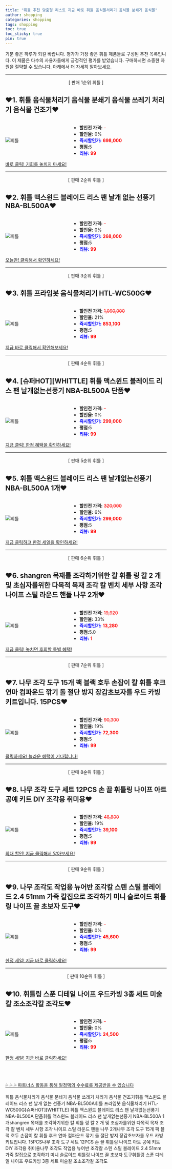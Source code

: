 ```yaml
---
title: "휘틀 추천 맞춤형 리스트 지금 바로 휘틀 음식물처리기 음식물 분쇄기 음식물"
author: shopping
categories: shopping
tags: shopping
toc: true
toc_sticky: true
pin: true
---
```

기분 좋은 하루가 되길 바랍니다. 평가가 가장 좋은 휘틀 제품들로 구성된 추천 목록입니다. 이 제품은 다수의 사용자들에게 긍정적인 평가를 받았습니다. 구매하시면 소중한 자원을 절약할 수 있습니다. 아래에서 더 자세히 알아보세요.

---
<p class="toplist" style="margin: 0 auto; display: block; width: fit-content;">[ 판매 1순위 휘틀 ]</p>

<h2><strong>❤️1. 휘틀 음식물처리기 음식물 분쇄기 음식물 쓰레기 처리기 음식물 건조기❤️</strong></h2>

<div style="display: flex; align-items: center;">
    <div style="flex: 0.4;">
        <img src="https://thumbnail9.coupangcdn.com/thumbnails/remote/230x230ex/image/vendor_inventory/108c/b4a16d7839c41dfbe13501251bfa57e3a8dc24cc8a971e709608d9fa289d.jpg" alt="휘틀" style="max-width: 100%;">
    </div>
    <div style="flex: 0.6; margin-left: 10px;">
        <ul>
            <li><strong>할인전 가격:</strong> <del style="color: red;">-</del></li>
            <li><strong>할인율:</strong> 0%</li>
            <li><span style='color:blue'><strong>즉시할인가:</strong></span> <span style='color:red'><strong>698,000</strong></span></li>
            <li><strong>평점:</strong>5</li>
            <li><span style='color:blue'><strong>리뷰:</strong></span> <span style='color:red'><strong>99</strong></span></li>
        </ul>
    </div>
</div>
<div class="center">
    <a href="https://William4Davisa.github.io?lptag=AF9450613&subid=githubio&pageKey=8032831155&traceid=V0-153&itemId=22466159996&vendorItemId=89509207778" class="myButton">
        바로 클릭! 기회를 놓치지 마세요!
    </a>
</div>


---
<p class="toplist" style="margin: 0 auto; display: block; width: fit-content;">[ 판매 2순위 휘틀 ]</p>

<h2><strong>❤️2. 휘틀 맥스윈드 블레이드 리스 팬 날개 없는 선풍기 NBA-BL500A❤️</strong></h2>

<div style="display: flex; align-items: center;">
    <div style="flex: 0.4;">
        <img src="https://thumbnail6.coupangcdn.com/thumbnails/remote/230x230ex/image/vendor_inventory/e831/c8c7699371dddae3484ed121daa9ebebcac652f04d75849df473a85c2297.jpeg" alt="휘틀" style="max-width: 100%;">
    </div>
    <div style="flex: 0.6; margin-left: 10px;">
        <ul>
            <li><strong>할인전 가격:</strong> <del style="color: red;">-</del></li>
            <li><strong>할인율:</strong> 0%</li>
            <li><span style='color:blue'><strong>즉시할인가:</strong></span> <span style='color:red'><strong>268,000</strong></span></li>
            <li><strong>평점:</strong>5</li>
            <li><span style='color:blue'><strong>리뷰:</strong></span> <span style='color:red'><strong>99</strong></span></li>
        </ul>
    </div>
</div>
<div class="center">
    <a href="https://William4Davisa.github.io?lptag=AF9450613&subid=githubio&pageKey=8056545672&traceid=V0-153&itemId=22616464642&vendorItemId=89658034771" class="myButton">
        오늘만! 클릭해서 확인하세요!
    </a>
</div>


---
<p class="toplist" style="margin: 0 auto; display: block; width: fit-content;">[ 판매 3순위 휘틀 ]</p>

<h2><strong>❤️3. 휘틀 프라임봇 음식물처리기 HTL-WC500G❤️</strong></h2>

<div style="display: flex; align-items: center;">
    <div style="flex: 0.4;">
        <img src="https://thumbnail10.coupangcdn.com/thumbnails/remote/230x230ex/image/vendor_inventory/9dcc/1a74c86ee2b958134354ddfd9d7679a82f6a1195652e3bb3a868c264b6ab.png" alt="휘틀" style="max-width: 100%;">
    </div>
    <div style="flex: 0.6; margin-left: 10px;">
        <ul>
            <li><strong>할인전 가격:</strong> <del style="color: red;">1,090,000</del></li>
            <li><strong>할인율:</strong> 21%</li>
            <li><span style='color:blue'><strong>즉시할인가:</strong></span> <span style='color:red'><strong>853,100</strong></span></li>
            <li><strong>평점:</strong>5</li>
            <li><span style='color:blue'><strong>리뷰:</strong></span> <span style='color:red'><strong>99</strong></span></li>
        </ul>
    </div>
</div>
<div class="center">
    <a href="https://William4Davisa.github.io?lptag=AF9450613&subid=githubio&pageKey=8026260502&traceid=V0-153&itemId=22432485441&vendorItemId=89477645490" class="myButton">
        지금 바로 클릭해서 확인해보세요!
    </a>
</div>


---
<p class="toplist" style="margin: 0 auto; display: block; width: fit-content;">[ 판매 4순위 휘틀 ]</p>

<h2><strong>❤️4. [슈퍼HOT][WHITTLE] 휘틀 맥스윈드 블레이드 리스 팬 날개없는선풍기 NBA-BL500A 단품❤️</strong></h2>

<div style="display: flex; align-items: center;">
    <div style="flex: 0.4;">
        <img src="https://thumbnail7.coupangcdn.com/thumbnails/remote/230x230ex/image/vendor_inventory/bf32/6e2fc04f1b2baf19161b507f02ab0d35e0e9cf5bd99f7fdd18d31ce9d88e.jpg" alt="휘틀" style="max-width: 100%;">
    </div>
    <div style="flex: 0.6; margin-left: 10px;">
        <ul>
            <li><strong>할인전 가격:</strong> <del style="color: red;">-</del></li>
            <li><strong>할인율:</strong> 0%</li>
            <li><span style='color:blue'><strong>즉시할인가:</strong></span> <span style='color:red'><strong>299,000</strong></span></li>
            <li><strong>평점:</strong>5</li>
            <li><span style='color:blue'><strong>리뷰:</strong></span> <span style='color:red'><strong>99</strong></span></li>
        </ul>
    </div>
</div>
<div class="center">
    <a href="https://William4Davisa.github.io?lptag=AF9450613&subid=githubio&pageKey=8242796157&traceid=V0-153&itemId=23720350793&vendorItemId=90745197712" class="myButton">
        지금 클릭! 한정 혜택을 확인하세요!
    </a>
</div>


---
<p class="toplist" style="margin: 0 auto; display: block; width: fit-content;">[ 판매 5순위 휘틀 ]</p>

<h2><strong>❤️5. 휘틀 맥스윈드 블레이드 리스 팬 날개없는선풍기 NBA-BL500A 1개❤️</strong></h2>

<div style="display: flex; align-items: center;">
    <div style="flex: 0.4;">
        <img src="https://thumbnail7.coupangcdn.com/thumbnails/remote/230x230ex/image/vendor_inventory/ef9c/2c4a673df70b4477dcd639df136460a5eef1f977b4e236e3eb3418ebcdc3.jpg" alt="휘틀" style="max-width: 100%;">
    </div>
    <div style="flex: 0.6; margin-left: 10px;">
        <ul>
            <li><strong>할인전 가격:</strong> <del style="color: red;">320,000</del></li>
            <li><strong>할인율:</strong> 6%</li>
            <li><span style='color:blue'><strong>즉시할인가:</strong></span> <span style='color:red'><strong>299,000</strong></span></li>
            <li><strong>평점:</strong>5</li>
            <li><span style='color:blue'><strong>리뷰:</strong></span> <span style='color:red'><strong>99</strong></span></li>
        </ul>
    </div>
</div>
<div class="center">
    <a href="https://William4Davisa.github.io?lptag=AF9450613&subid=githubio&pageKey=8048521958&traceid=V0-153&itemId=22565703996&vendorItemId=89607594666" class="myButton">
        지금 클릭하고 한정 세일을 확인하세요!
    </a>
</div>


---
<p class="toplist" style="margin: 0 auto; display: block; width: fit-content;">[ 판매 6순위 휘틀 ]</p>

<h2><strong>❤️6. shangren 목재를 조각하기위한 칼 휘틀 링 칼 2 개 및 초심자를위한 다목적 목재 조각 칼 벤치 세부 사항 조각 나이프 스틸 라운드 핸들 나무 2개❤️</strong></h2>

<div style="display: flex; align-items: center;">
    <div style="flex: 0.4;">
        <img src="https://thumbnail9.coupangcdn.com/thumbnails/remote/230x230ex/image/vendor_inventory/42eb/8d2b33d125e18ee6c114831407e784fbff9b5134c29a5419bc5c172384d0.jpg" alt="휘틀" style="max-width: 100%;">
    </div>
    <div style="flex: 0.6; margin-left: 10px;">
        <ul>
            <li><strong>할인전 가격:</strong> <del style="color: red;">19,920</del></li>
            <li><strong>할인율:</strong> 33%</li>
            <li><span style='color:blue'><strong>즉시할인가:</strong></span> <span style='color:red'><strong>13,280</strong></span></li>
            <li><strong>평점:</strong>5.0</li>
            <li><span style='color:blue'><strong>리뷰:</strong></span> <span style='color:red'><strong>1</strong></span></li>
        </ul>
    </div>
</div>
<div class="center">
    <a href="https://William4Davisa.github.io?lptag=AF9450613&subid=githubio&pageKey=6074848437&traceid=V0-153&itemId=11232428236&vendorItemId=79185420262" class="myButton">
        지금 클릭! 놓치면 후회할 특별 혜택!
    </a>
</div>


---
<p class="toplist" style="margin: 0 auto; display: block; width: fit-content;">[ 판매 7순위 휘틀 ]</p>

<h2><strong>❤️7. 나무 조각 도구 15개 팩 블랙 호두 손잡이 칼 휘틀 후크 연마 컴파운드 깎기 돌 절단 방지 장갑초보자를 우드 카빙 키트입니다. 15PCS❤️</strong></h2>

<div style="display: flex; align-items: center;">
    <div style="flex: 0.4;">
        <img src="https://thumbnail7.coupangcdn.com/thumbnails/remote/230x230ex/image/vendor_inventory/37f2/beb706bdbf86d9ebeec2085241e47c59b66242b6947b33ffe9dded72910c.jpg" alt="휘틀" style="max-width: 100%;">
    </div>
    <div style="flex: 0.6; margin-left: 10px;">
        <ul>
            <li><strong>할인전 가격:</strong> <del style="color: red;">90,300</del></li>
            <li><strong>할인율:</strong> 19%</li>
            <li><span style='color:blue'><strong>즉시할인가:</strong></span> <span style='color:red'><strong>72,300</strong></span></li>
            <li><strong>평점:</strong>5</li>
            <li><span style='color:blue'><strong>리뷰:</strong></span> <span style='color:red'><strong>99</strong></span></li>
        </ul>
    </div>
</div>
<div class="center">
    <a href="https://William4Davisa.github.io?lptag=AF9450613&subid=githubio&pageKey=7843534081&traceid=V0-153&itemId=21358442902&vendorItemId=88737640544" class="myButton">
        클릭하세요! 놀라운 혜택이 기다립니다!
    </a>
</div>


---
<p class="toplist" style="margin: 0 auto; display: block; width: fit-content;">[ 판매 8순위 휘틀 ]</p>

<h2><strong>❤️8. 나무 조각 도구 세트 12PCS 손 끌 휘틀링 나이프 아트 공예 키트 DIY 조각용 취미용❤️</strong></h2>

<div style="display: flex; align-items: center;">
    <div style="flex: 0.4;">
        <img src="https://thumbnail10.coupangcdn.com/thumbnails/remote/230x230ex/image/vendor_inventory/624f/df40552f68c76e0d3730b5aee805e1f07d3e6912e8f76f6077f738a52788.jpg" alt="휘틀" style="max-width: 100%;">
    </div>
    <div style="flex: 0.6; margin-left: 10px;">
        <ul>
            <li><strong>할인전 가격:</strong> <del style="color: red;">48,800</del></li>
            <li><strong>할인율:</strong> 19%</li>
            <li><span style='color:blue'><strong>즉시할인가:</strong></span> <span style='color:red'><strong>39,100</strong></span></li>
            <li><strong>평점:</strong>5</li>
            <li><span style='color:blue'><strong>리뷰:</strong></span> <span style='color:red'><strong>99</strong></span></li>
        </ul>
    </div>
</div>
<div class="center">
    <a href="https://William4Davisa.github.io?lptag=AF9450613&subid=githubio&pageKey=8212829706&traceid=V0-153&itemId=23579439425&vendorItemId=90605345673" class="myButton">
        최대 할인! 지금 클릭해서 알아보세요!
    </a>
</div>


---
<p class="toplist" style="margin: 0 auto; display: block; width: fit-content;">[ 판매 9순위 휘틀 ]</p>

<h2><strong>❤️9. 나무 조각도 작업용 뉴어반 조각칼 스텐 스틸 블레이드 2.4 51mm 가죽 칼집으로 조각하기 미니 슬로이드 휘틀링 나이프 끌 초보자 도구❤️</strong></h2>

<div style="display: flex; align-items: center;">
    <div style="flex: 0.4;">
        <img src="https://thumbnail10.coupangcdn.com/thumbnails/remote/230x230ex/image/vendor_inventory/6653/95330b437cdbb1c19fad41c5ebf4a7238124a1cfb8180595ea347d979e1a.jpg" alt="휘틀" style="max-width: 100%;">
    </div>
    <div style="flex: 0.6; margin-left: 10px;">
        <ul>
            <li><strong>할인전 가격:</strong> <del style="color: red;">-</del></li>
            <li><strong>할인율:</strong> 0%</li>
            <li><span style='color:blue'><strong>즉시할인가:</strong></span> <span style='color:red'><strong>45,600</strong></span></li>
            <li><strong>평점:</strong>5</li>
            <li><span style='color:blue'><strong>리뷰:</strong></span> <span style='color:red'><strong>99</strong></span></li>
        </ul>
    </div>
</div>
<div class="center">
    <a href="https://William4Davisa.github.io?lptag=AF9450613&subid=githubio&pageKey=8190824267&traceid=V0-153&itemId=23439197594&vendorItemId=90466064519" class="myButton">
        한정 세일! 지금 바로 클릭하세요!
    </a>
</div>


---
<p class="toplist" style="margin: 0 auto; display: block; width: fit-content;">[ 판매 10순위 휘틀 ]</p>

<h2><strong>❤️10. 휘틀링 스푼 디테일 나이프 우드카빙 3종 세트 미술칼 조소조각칼 조각도❤️</strong></h2>

<div style="display: flex; align-items: center;">
    <div style="flex: 0.4;">
        <img src="https://thumbnail7.coupangcdn.com/thumbnails/remote/230x230ex/image/vendor_inventory/3985/4c02dde61e8dce993339d822e95b30f72c3c46679690170ebaeb3499fa9a.jpg" alt="휘틀" style="max-width: 100%;">
    </div>
    <div style="flex: 0.6; margin-left: 10px;">
        <ul>
            <li><strong>할인전 가격:</strong> <del style="color: red;">-</del></li>
            <li><strong>할인율:</strong> 0%</li>
            <li><span style='color:blue'><strong>즉시할인가:</strong></span> <span style='color:red'><strong>24,500</strong></span></li>
            <li><strong>평점:</strong>5</li>
            <li><span style='color:blue'><strong>리뷰:</strong></span> <span style='color:red'><strong>99</strong></span></li>
        </ul>
    </div>
</div>
<div class="center">
    <a href="https://William4Davisa.github.io?lptag=AF9450613&subid=githubio&pageKey=7793209832&traceid=V0-153&itemId=21088886005&vendorItemId=88150939837" class="myButton">
        한정 세일! 지금 바로 클릭하세요!
    </a>
</div>

<br><br><br>[💦 💦 💦 파트너스 활동을 통해 일정액의 수수료를 제공받을 수 있습니다](https://link.coupang.com/a/bcpT2c)<br><br>휘틀 음식물처리기 음식물 분쇄기 음식물 쓰레기 처리기 음식물 건조기휘틀 맥스윈드 블레이드 리스 팬 날개 없는 선풍기 NBA-BL500A휘틀 프라임봇 음식물처리기 HTL-WC500G[슈퍼HOT][WHITTLE] 휘틀 맥스윈드 블레이드 리스 팬 날개없는선풍기 NBA-BL500A 단품휘틀 맥스윈드 블레이드 리스 팬 날개없는선풍기 NBA-BL500A 1개shangren 목재를 조각하기위한 칼 휘틀 링 칼 2 개 및 초심자를위한 다목적 목재 조각 칼 벤치 세부 사항 조각 나이프 스틸 라운드 핸들 나무 2개나무 조각 도구 15개 팩 블랙 호두 손잡이 칼 휘틀 후크 연마 컴파운드 깎기 돌 절단 방지 장갑초보자를 우드 카빙 키트입니다. 15PCS나무 조각 도구 세트 12PCS 손 끌 휘틀링 나이프 아트 공예 키트 DIY 조각용 취미용나무 조각도 작업용 뉴어반 조각칼 스텐 스틸 블레이드 2.4 51mm 가죽 칼집으로 조각하기 미니 슬로이드 휘틀링 나이프 끌 초보자 도구휘틀링 스푼 디테일 나이프 우드카빙 3종 세트 미술칼 조소조각칼 조각도